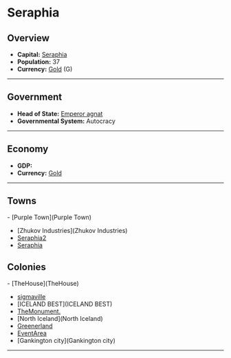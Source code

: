 # <!--NAME-->Seraphia<!--NAME-->

## Overview

- **Capital:** <!--CAPITAL_LINK-->[Seraphia](Seraphia)<!--CAPITAL_LINK-->
- **Population:** <!--POPULATION-->37<!--POPULATION-->
- **Currency:** <!--CURRENCY_LINK-->[Gold](Gold)<!--CURRENCY_LINK--> (<!--CURRENCY_ABV-->G<!--CURRENCY_ABV-->)

---

## Government

- **Head of State:** <!--LEADER_TITLE_LINK-->[Emperor agnat](agnat)<!--LEADER_TITLE_LINK-->
- **Governmental System:** <!--GOVERNMENT-->Autocracy<!--GOVERNMENT-->

---

## Economy

- **GDP:** <!--GDP--> <!--GDP-->
- **Currency:** <!--CURRENCY_LINK-->[Gold](Gold)<!--CURRENCY_LINK-->

---

## Towns

<!--TOWNS-->- [Purple Town](Purple Town)
- [Zhukov Industries](Zhukov Industries)
- [Seraphia2](Seraphia2)
- [Seraphia](Seraphia)<!--TOWNS-->

## Colonies

<!--COLONIES-->- [TheHouse](TheHouse)
- [sigmaville](sigmaville)
- [ICELAND BEST](ICELAND BEST)
- [TheMonument.](TheMonument.)
- [North Iceland](North Iceland)
- [Greenerland](Greenerland)
- [EventArea](EventArea)
- [Gankington city](Gankington city)<!--COLONIES-->

---